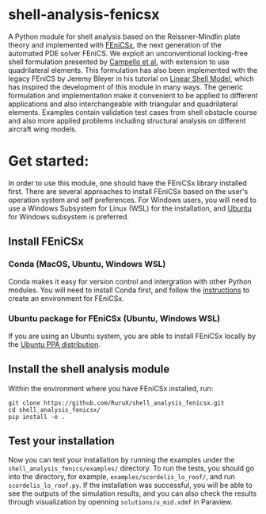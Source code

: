 # shell-analysis-fenicsx

A Python module for shell analysis based on the Reissner-Mindlin plate theory and implemented with [FEniCSx](https://fenicsproject.org/), the next generation of the automated PDE solver FEniCS. We exploit an unconventional locking-free shell formulation presented by [Campello et al.](https://doi.org/10.1007/s00466-003-0458-8) with extension to use quadrilateral elements. This formulation has also been implemented with the legacy FEniCS by Jeremy Bleyer in his tutorial on [Linear Shell Model](https://comet-fenics.readthedocs.io/en/latest/demo/linear_shell/linear_shell.html), which has inspired the development of this module in many ways. The generic formulation and implementation make it convenient to be applied to different applications and also interchangeable with triangular and quadrilateral elements. Examples contain validation test cases from shell obstacle course and also more applied problems including structural analysis on different aircraft wing models.

# Get started:

In order to use this module, one should have the FEniCSx library installed first. There are several approaches to install FEniCSx based on the user's operation system and self preferences. For Windows users, you will need to use a Windows Subsystem for Linux (WSL) for the installation, and [Ubuntu](https://apps.microsoft.com/store/detail/ubuntu/9PDXGNCFSCZV?hl=en-us&gl=us) for Windows subsystem is preferred.

## Install FEniCSx
### Conda (MacOS, Ubuntu, Windows WSL)
Conda makes it easy for version control and intergration with other Python modules. You will need to install Conda first, and follow the [instructions](https://github.com/FEniCS/dolfinx#conda) to create an environment for FEniCSx.

### Ubuntu package for FEniCSx (Ubuntu, Windows WSL)
If you are using an Ubuntu system, you are able to install FEniCSx locally by the [Ubuntu PPA distribution](https://github.com/FEniCS/dolfinx#ubuntu-packages).


## Install the shell analysis module
Within the environment where you have FEniCSx installed, run:

```shell
git clone https://github.com/RuruX/shell_analysis_fenicsx.git
cd shell_analysis_fenicsx/
pip install -e .
```

## Test your installation

Now you can test your installation by running the examples under the `shell_analysis_fenics/examples/` directory. To run the tests, you should go into the directory, for example, `examples/scordelis_lo_roof/`, and run `scordelis_lo_roof.py`. If the installation was successful, you will be able to see the outputs of the simulation results, and you can also check the results through visualization by openning `solutions/u_mid.xdmf` in Paraview.
